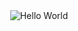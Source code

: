 <div align="center">
  <picture>
      <source media="(prefers-color-scheme: dark)" srcset="https://pub-70bba02430384bcfb1ee3bbfbf3bd6d6.r2.dev/hello-world-dark.svg">
      <source media="(prefers-color-scheme: light)" srcset="https://pub-70bba02430384bcfb1ee3bbfbf3bd6d6.r2.dev/hello-world-light.svg">
      <img alt="Hello World" src="https://pub-70bba02430384bcfb1ee3bbfbf3bd6d6.r2.dev/hello-world-light.svg">
  </picture>
</div>
